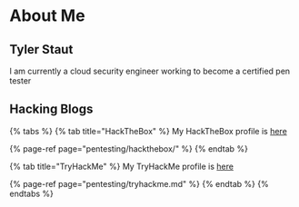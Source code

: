 # About Me

## Tyler Staut

I am currently a cloud security engineer working to become a certified pen tester

## Hacking Blogs

{% tabs %}
{% tab title="HackTheBox" %}
My HackTheBox profile is [here](https://app.hackthebox.eu/profile/137731)

{% page-ref page="pentesting/hackthebox/" %}
{% endtab %}

{% tab title="TryHackMe" %}
My TryHackMe profile is [here](https://tryhackme.com/p/TylerStaut)

{% page-ref page="pentesting/tryhackme.md" %}
{% endtab %}
{% endtabs %}






